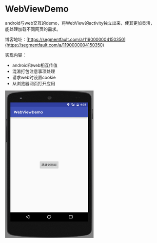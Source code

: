 # WebViewDemo
android与web交互的demo，将WebView的activity独立出来，使其更加灵活，能处理加载不同网页的需求。

博客地址：[https://segmentfault.com/a/1190000004150350](https://segmentfault.com/a/1190000004150350)

实现内容：
- android和web相互传值
- 混淆打包注意事项处理
- 请求web时设置cookie
- 从浏览器网页打开应用

<img src="./screenshot/screenshot.gif" width="290" height="485" />
